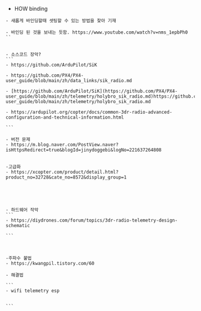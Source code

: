 

- HOW binding

````
- 새롭게 바인딩할때 셋팅할 수 있는 방법을 찾아 기재

- 바인딩 된 것을 보내는 듯함. https://www.youtube.com/watch?v=nms_1epbPh0
``


- 소스코드 장악?
```
- https://github.com/ArduPilot/SiK

- https://github.com/PX4/PX4-user_guide/blob/main/zh/data_links/sik_radio.md

- [https://github.com/ArduPilot/SiK](https://github.com/PX4/PX4-user_guide/blob/main/zh/telemetry/holybro_sik_radio.md)https://github.com/PX4/PX4-user_guide/blob/main/zh/telemetry/holybro_sik_radio.md

- https://ardupilot.org/copter/docs/common-3dr-radio-advanced-configuration-and-technical-information.html

```

- 버전 문제
- https://m.blog.naver.com/PostView.naver?isHttpsRedirect=true&blogId=jinydoggebi&logNo=221637264808


-고급화
- https://xcopter.com/product/detail.html?product_no=32728&cate_no=8572&display_group=1





- 하드웨어 작악
```
- https://diydrones.com/forum/topics/3dr-radio-telemetry-design-schematic

```



-주파수 불법
- https://kwangpil.tistory.com/60

- 해결법

```
- wifi telemetry esp


```

